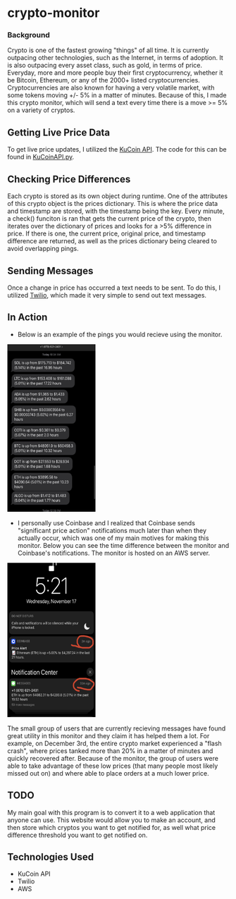 # crypto-monitor

### Background
Crypto is one of the fastest growing "things" of all time. It is currently outpacing other technologies, such as the Internet, in terms of adoption. It is also outpacing every asset class, such as gold, in terms of price. Everyday, more and more people buy their first cryptocurrency, whether it be Bitcoin, Ethereum, or any of the 2000+ listed cryptocurrencies. Cryptocurrencies are also known for having a very volatile market, with some tokens moving +/- 5% in a matter of minutes. Because of this, I made this crypto monitor, which will send a text every time there is a move >= 5% on a variety of cryptos.

## Getting Live Price Data
To get live price updates, I utilized the [KuCoin API](https://docs.kucoin.com/). The code for this can be found in [KuCoinAPI.py](https://github.com/cezar-r/crypto-monitor/blob/main/src/KuCoinAPI.py).

## Checking Price Differences
Each crypto is stored as its own object during runtime. One of the attributes of this crypto object is the prices dictionary. This is where the price data and timestamp are stored, with the timestamp being the key. Every minute, a check() funciton is ran that gets the current price of the crypto, then iterates over the dictionary of prices and looks for a >5% difference in price. If there is one, the current price, original price, and timestamp difference are returned, as well as the prices dictionary being cleared to avoid overlapping pings.

## Sending Messages
Once a change in price has occurred a text needs to be sent. To do this, I utilized [Twilio](https://www.twilio.com/docs/usage/api), which made it very simple to send out text messages.

## In Action
 - Below is an example of the pings you would recieve using the monitor. 
<img src = "https://github.com/cezar-r/crypto-monitor/blob/main/monitor_ss.jpeg" width = 200 height = 380> 

 - I personally use Coinbase and I realized that Coinbase sends "significant price action" notifications much later than when they actually occur, which was one of my main motives for making this monitor. Below you can see the time difference between the monitor and Coinbase's notifications. The monitor is hosted on an AWS server.
<img src = "https://github.com/cezar-r/crypto-monitor/blob/main/monitor_vs_coinbase.jpg" width = 200 height = 350> 

The small group of users that are currently recieving messages have found great utility in this monitor and they claim it has helped them a lot. For example, on December 3rd, the entire crypto market experienced a "flash crash", where prices tanked more than 20% in a matter of minutes and quickly recovered after. Because of the monitor, the group of users were able to take advantage of these low prices (that many people most likely missed out on) and where able to place orders at a much lower price.

## TODO
My main goal with this program is to convert it to a web application that anyone can use. This website would allow you to make an account, and then store which cryptos you want to get notified for, as well what price difference threshold you want to get notified on. 

## Technologies Used
 - KuCoin API
 - Twilio
 - AWS
